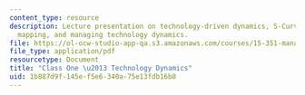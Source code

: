 ```yaml
---
content_type: resource
description: Lecture presentation on technology-driven dynamics, S-Curves, and defining,
  mapping, and managing technology dynamics.
file: https://ol-ocw-studio-app-qa.s3.amazonaws.com/courses/15-351-managing-innovation-and-entrepreneurship-spring-2008/1b887d9f145ef5e6340a75e13fdb16b0_01_lecture.pdf
file_type: application/pdf
resourcetype: Document
title: "Class One \u2013 Technology Dynamics"
uid: 1b887d9f-145e-f5e6-340a-75e13fdb16b0
---
```


